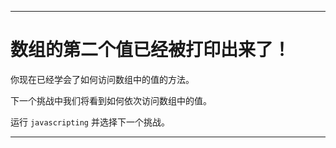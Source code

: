 ---

# 数组的第二个值已经被打印出来了！

你现在已经学会了如何访问数组中的值的方法。

下一个挑战中我们将看到如何依次访问数组中的值。

运行 `javascripting` 并选择下一个挑战。

---